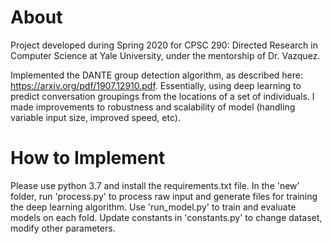 # About

Project developed during Spring 2020 for CPSC 290: Directed Research in Computer Science at Yale University, under the mentorship of Dr. Vazquez. 

Implemented the DANTE group detection algorithm, as described here: https://arxiv.org/pdf/1907.12910.pdf. Essentially, using deep learning to predict conversation groupings from the locations of a set of individuals. I made improvements to robustness and scalability of model (handling variable input size, improved speed, etc).

# How to Implement

Please use python 3.7 and install the requirements.txt file. In the 'new' folder, run 'process.py' to process raw input and generate files for training the deep learning algorithm. Use 'run_model.py' to train and evaluate models on each fold. Update constants in 'constants.py' to change dataset, modify other parameters.


